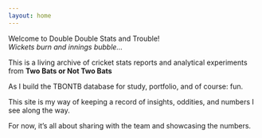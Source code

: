 ```yaml
---
layout: home
---
```


Welcome to Double Double Stats and Trouble!
<br>*Wickets burn and innings bubble...*

This is a living archive of cricket stats reports and analytical experiments from **Two Bats or Not Two Bats**

As I build the TBONTB database for study, portfolio, and of course: fun. 

This site is my way of keeping a record of insights, oddities, and numbers I see along the way.

For now, it’s all about sharing with the team and showcasing the numbers.